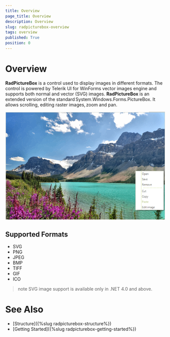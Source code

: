 ```yaml
---
title: Overview
page_title: Overview
description: Overview
slug: radpicturebox-overview
tags: overview
published: True
position: 0
---
```


# Overview

__RadPictureBox__ is a control used to display images in different formats. The control is powered by Telerik UI for WinForms vector images engine and supports both normal and vector (SVG) images. __RadPictureBox__ is an extended version of the standard System.Windows.Forms.PictureBox. It allows scrolling, editing raster images, zoom and pan.

![picturebox-overview](images/picturebox-overview001.png)

## Supported Formats

* SVG
* PNG
* JPEG 
* BMP
* TIFF
* GIF 
* ICO

>note SVG image support is available only in .NET 4.0 and above.

# See Also

* [Structure]({%slug radpicturebox-structure%})
* [Getting Started]({%slug radpicturebox-getting-started%})

